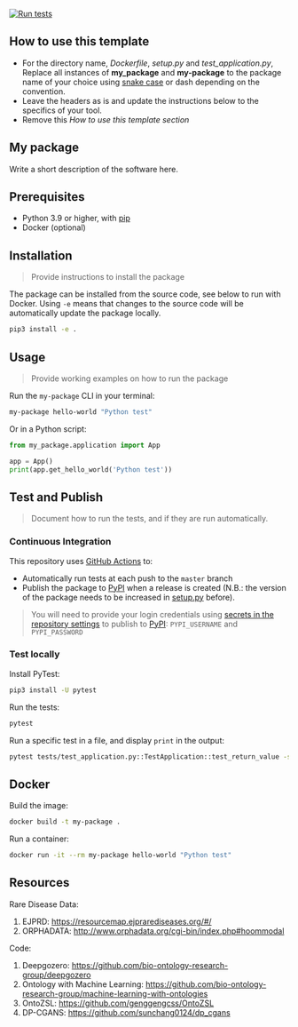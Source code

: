 [![Run tests](https://github.com/MaastrichtU-IDS/python-template/workflows/Run%20tests/badge.svg)](https://github.com/MaastrichtU-IDS/python-template/actions?query=workflow%3A%22Run+tests%22)

## How to use this template

* For the directory name, *Dockerfile*, *setup.py* and *test_application.py*, Replace all instances of **my_package** and **my-package** to the package name of your choice using [snake case](https://en.wikipedia.org/wiki/Snake_case) or dash depending on the convention.
* Leave the headers as is and update the instructions below to the specifics of your tool.
* Remove this *How to use this template section*

## My package

Write a short description of the software here.

## Prerequisites

* Python 3.9 or higher, with [pip](https://pip.pypa.io/en/stable/)
* Docker (optional)

## Installation

> Provide instructions to install the package

The package can be installed from the source code, see below to run with Docker. Using `-e` means that changes to the source code will be automatically update the package locally.

```bash
pip3 install -e .
```

## Usage

> Provide working examples on how to run the package

Run the `my-package` CLI in your terminal:

```bash
my-package hello-world "Python test"
```
Or in a Python script:

```python
from my_package.application import App

app = App()
print(app.get_hello_world('Python test'))
```

## Test and Publish

> Document how to run the tests, and if they are run automatically.

### Continuous Integration

This repository uses [GitHub Actions](/actions) to:

* Automatically run tests at each push to the `master` branch
* Publish the package to [PyPI](https://pypi.org) when a release is created (N.B.: the version of the package needs to be increased in [setup.py](/blob/master/setup.py#L6) before).

> You will need to provide your login credentials using [secrets in the repository settings](/settings/secrets) to publish to [PyPI](https://pypi.org): `PYPI_USERNAME` and `PYPI_PASSWORD`

### Test locally

Install PyTest:

```bash
pip3 install -U pytest
```

Run the tests:

```bash
pytest
```

Run a specific test in a file, and display `print` in the output:

```bash
pytest tests/test_application.py::TestApplication::test_return_value -s
```

## Docker

Build the image:

```bash
docker build -t my-package .
```

Run a container:

```bash
docker run -it --rm my-package hello-world "Python test"
```

## Resources
Rare Disease Data:
1. EJPRD: https://resourcemap.ejprarediseases.org/#/
2. ORPHADATA: http://www.orphadata.org/cgi-bin/index.php#hoommodal

Code:
1. Deepgozero: https://github.com/bio-ontology-research-group/deepgozero
2. Ontology with Machine Learning: https://github.com/bio-ontology-research-group/machine-learning-with-ontologies
3. OntoZSL: https://github.com/genggengcss/OntoZSL
4. DP-CGANS: https://github.com/sunchang0124/dp_cgans

